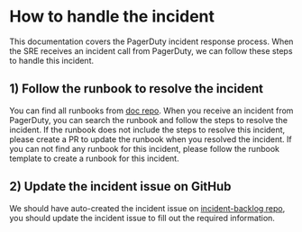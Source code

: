 # How to handle the incident

This documentation covers the PagerDuty incident response process. When the SRE receives an incident call from PagerDuty, we can follow these steps to handle this incident.

## 1) Follow the runbook to resolve the incident

You can find all runbooks from [doc repo](https://github.com/stolostron/sre-doc). When you receive an incident from PagerDuty, you can search the runbook and follow the steps to resolve the incident. If the runbook does not include the steps to resolve this incident, please create a PR to update the runbook when you resolved the incident. If you can not find any runbook for this incident, please follow the runbook template to create a runbook for this incident.

## 2) Update the incident issue on GitHub

We should have auto-created the incident issue on [incident-backlog repo](https://github.com/stolostron/incident-backlog), you should update the incident issue to fill out the required information.
